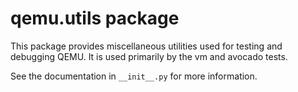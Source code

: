 # qemu.utils package

This package provides miscellaneous utilities used for testing and
debugging QEMU. It is used primarily by the vm and avocado tests.

See the documentation in `__init__.py` for more information.
